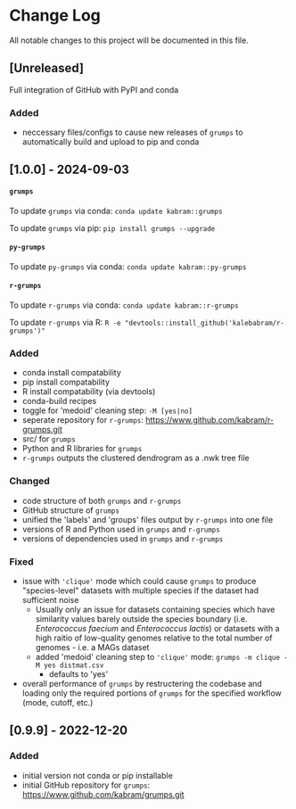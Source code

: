 # Change Log
All notable changes to this project will be documented in this file.
 
## [Unreleased] 
 
Full integration of GitHub with PyPI and conda
### Added
 - neccessary files/configs to cause new releases of `grumps` to automatically
   build and upload to pip and conda

## [1.0.0] - 2024-09-03
#### `grumps`
To update `grumps` via conda: `conda update kabram::grumps`

To update `grumps` via pip: `pip install grumps --upgrade`
#### `py-grumps`
To update `py-grumps` via conda: `conda update kabram::py-grumps`
#### `r-grumps`
To update `r-grumps` via conda: `conda update kabram::r-grumps`

To update `r-grumps` via R: `R -e "devtools::install_github('kalebabram/r-grumps')"`
 
### Added
 - conda install compatability
 - pip install compatability
 - R install compatability (via devtools)
 - conda-build recipes
 - toggle for 'medoid' cleaning step: `-M [yes|no]`
 - seperate repository for `r-grumps`: https://www.github.com/kabram/r-grumps.git
 - src/ for `grumps`
 - Python and R libraries for `grumps`
 - `r-grumps` outputs the clustered dendrogram as a .nwk tree file

### Changed
 - code structure of both `grumps` and `r-grumps`
 - GitHub structure of `grumps`
 - unified the 'labels' and 'groups' files output by `r-grumps` into one file
 - versions of R and Python used in `grumps` and `r-grumps`
 - versions of dependencies used in `grumps` and `r-grumps`
 
### Fixed
 - issue with `'clique'` mode which could cause `grumps` to produce "species-level"
   datasets with multiple species if the dataset had sufficient noise
   - Usually only an issue for datasets containing species which have similarity
   values barely outside the species boundary (i.e. *Enterococcus faecium* and *Enterococcus
   lactis*) or datasets with a high raitio of low-quality genomes relative
   to the total number of genomes - i.e. a MAGs dataset
   - added 'medoid' cleaning step to `'clique'` mode: `grumps -m clique -M yes distmat.csv`
     - defaults to 'yes'
 - overall performance of `grumps` by restructering the codebase and loading only the required 
   portions of `grumps` for the specified workflow (mode, cutoff, etc.)
 
## [0.9.9] - 2022-12-20
 
### Added
 - initial version not conda or pip installable   
 - initial GitHub repository for `grumps`: https://www.github.com/kabram/grumps.git
